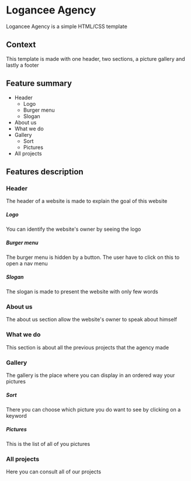# Logancee Agency

Logancee Agency is a simple HTML/CSS template

## Context

This template is made with one header, two sections, a picture gallery and lastly a footer

## Feature summary
* Header
	* Logo
	* Burger menu
	* Slogan
* About us
* What we do
* Gallery
	* Sort
	* Pictures
* All projects

## Features description
### Header
The header of a website is made to explain the goal of this website
##### Logo
You can identify the website's owner by seeing the logo
##### Burger menu
The burger menu is hidden by a button. The user have to click on this to open a nav menu
##### Slogan
The slogan is made to present the website with only few words
### About us
The about us section allow the website's owner to speak about himself
### What we do 
This section is about all the previous projects that the agency made
### Gallery 
The gallery is the place where you can display in an ordered way your pictures
##### Sort
There you can choose which picture you do want to see by clicking on a keyword
##### Pictures
This is the list of all of you pictures
### All projects
Here you can consult all of our projects